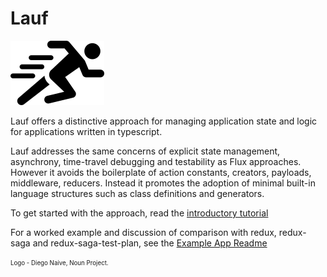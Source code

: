 # Lauf

![alt text](./vector/logo.png)

Lauf offers a distinctive approach for managing application state and logic for applications written in typescript. 

Lauf addresses the same concerns of explicit state management, asynchrony, time-travel debugging and testability as Flux approaches. However it avoids the boilerplate of action constants, creators, payloads, middleware, reducers. Instead it promotes the adoption of minimal built-in language structures such as class definitions and generators.

To get started with the approach, read the [introductory tutorial](./docs/index.md)

For a worked example and discussion of comparison with redux, redux-saga and redux-saga-test-plan, see the [Example App Readme](./apps/lauf-example-async/README.md)

<sub><sup>Logo - Diego Naive, Noun Project.</sup></sub>
